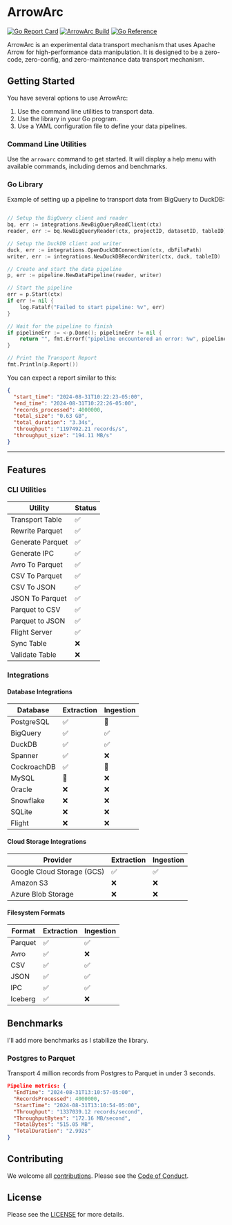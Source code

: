 # ArrowArc

[![Go Report Card](https://goreportcard.com/badge/github.com/arrowarc/arrowarc)](https://goreportcard.com/report/github.com/arrowarc/arrowarc) [![ArrowArc Build](https://github.com/arrowarc/arrowarc/actions/workflows/ci.yml/badge.svg)](https://github.com/arrowarc/arrowarc/actions/workflows/ci.yml) [![Go Reference](https://pkg.go.dev/badge/github.com/arrowarc/arrowarc@v0.1.0.svg)](https://pkg.go.dev/github.com/arrowarc/arrowarc@v0.1.0)

ArrowArc is an experimental data transport mechanism that uses Apache Arrow for high-performance data manipulation. It is designed to be a zero-code, zero-config, and zero-maintenance data transport mechanism.

## Getting Started

You have several options to use ArrowArc:

1. Use the command line utilities to transport data.
2. Use the library in your Go program.
3. Use a YAML configuration file to define your data pipelines.

### Command Line Utilities

Use the `arrowarc` command to get started. It will display a help menu with available commands, including demos and benchmarks.

### Go Library

Example of setting up a pipeline to transport data from BigQuery to DuckDB:

```go

// Setup the BigQuery client and reader
bq, err := integrations.NewBigQueryReadClient(ctx)
reader, err := bq.NewBigQueryReader(ctx, projectID, datasetID, tableID)

// Setup the DuckDB client and writer
duck, err := integrations.OpenDuckDBConnection(ctx, dbFilePath)
writer, err := integrations.NewDuckDBRecordWriter(ctx, duck, tableID)

// Create and start the data pipeline
p, err := pipeline.NewDataPipeline(reader, writer)

// Start the pipeline
err = p.Start(ctx)
if err != nil {
    log.Fatalf("Failed to start pipeline: %v", err)
}

// Wait for the pipeline to finish
if pipelineErr := <-p.Done(); pipelineErr != nil {
    return "", fmt.Errorf("pipeline encountered an error: %w", pipelineErr)
}

// Print the Transport Report
fmt.Println(p.Report())

```
You can expect a report similar to this:

```json
{
  "start_time": "2024-08-31T10:22:23-05:00",
  "end_time": "2024-08-31T10:22:26-05:00",
  "records_processed": 4000000,
  "total_size": "0.63 GB",
  "total_duration": "3.34s",
  "throughput": "1197492.21 records/s",
  "throughput_size": "194.11 MB/s"
}
```

---

## Features

### CLI Utilities

| Utility             | Status |
|---------------------|--------|
| Transport Table     | ✅     |
| Rewrite Parquet     | ✅     |
| Generate Parquet    | ✅     |
| Generate IPC        | ✅     |
| Avro To Parquet     | ✅     |
| CSV To Parquet      | ✅     |
| CSV To JSON         | ✅     |
| JSON To Parquet     | ✅     |
| Parquet to CSV      | ✅     |
| Parquet to JSON     | ✅     |
| Flight Server       | ✅     |
| Sync Table          | ❌     |
| Validate Table      | ❌     |

### Integrations

#### Database Integrations

| Database    | Extraction | Ingestion |
|-------------|------------|-----------|
| PostgreSQL  | ✅         | 🚧        |
| BigQuery    | ✅         | ✅        |
| DuckDB      | ✅         | ✅        |
| Spanner     | ✅         | ❌        |
| CockroachDB | ✅         | 🚧        |
| MySQL       | 🚧         | ❌        |
| Oracle      | ❌         | ❌        |
| Snowflake   | ❌         | ❌        |
| SQLite      | ❌         | ❌        |
| Flight      | ❌         | ❌        |

#### Cloud Storage Integrations

| Provider                       | Extraction | Ingestion |
|--------------------------------|------------|-----------|
| Google Cloud Storage (GCS)     | ✅         | ✅        |
| Amazon S3                      | ❌         | ❌        |
| Azure Blob Storage             | ❌         | ❌        |

#### Filesystem Formats

| Format    | Extraction | Ingestion |
|-----------|------------|-----------|
| Parquet   | ✅         | ✅        |
| Avro      | ✅         | ❌        |
| CSV       | ✅         | ✅        |
| JSON      | ✅         | ✅        |
| IPC       | ✅         | ✅        |
| Iceberg   | ✅         | ❌        |

## Benchmarks

I'll add more benchmarks as I stabilize the library.

### Postgres to Parquet

Transport 4 million records from Postgres to Parquet in under 3 seconds.

```json
Pipeline metrics: {
  "EndTime": "2024-08-31T13:10:57-05:00",
  "RecordsProcessed": 4000000,
  "StartTime": "2024-08-31T13:10:54-05:00",
  "Throughput": "1337039.12 records/second",
  "ThroughputBytes": "172.16 MB/second",
  "TotalBytes": "515.05 MB",
  "TotalDuration": "2.992s"
}
```

## Contributing

We welcome all [contributions](./CONTRIBUTING.md). Please see the [Code of Conduct](./CODE_OF_CONDUCT.md).

## License

Please see the [LICENSE](./LICENSE) for more details.
